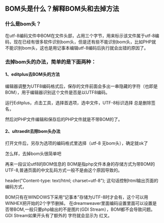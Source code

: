 ## BOM头是什么？解释BOM头和去掉方法

### 什么是bom头？

在utf-8编码文件中BOM在文件头部，占用三个字节，用来标示该文件属于utf-8编码，现在已经有很多软件识别bom头，但是还有些不能识别bom头，比如PHP就不能识别bom头，这也是用记事本编辑utf-8编码后执行就会出错的原因了。

### 去掉bom头的办法，简单的是下面两种：

#### 1、editplus去BOM头的方法

编辑器调整为UTF8编码格式后，保存的文件前面会多出一串隐藏的字符（也即是BOM），用于编辑器识别这个文件是否是以UTF8编码。

运行Editplus，点击工具，选择首选项，选中文件，UTF-8标识选择 总是删除签名，


然后对PHP文件编辑和保存后的PHP文件就是不带BOM的了。


#### 2、ultraedit去除bom头办法

打开文件后，另存为选项的编码格式里选择（utf-8 无bom头），确定就ok了

怎么样，去掉bom头很简单吧

再来一段议论utf8的BOM信息的
BOM是指php文件本身的存储方式为带BOM的UTF-8,普通页面的中文乱码方式一般不是由这个原因导致的。

header("Content-type: text/html; charset=utf-8");
这句话控制html输出页面的编码方式，

BOM只有在WINDOWS下采用“记事本”存储为UTF-8时才会有，这个可以用WINHEX把开始的2个字节删掉。
在dreamweaver里面编码设置里面可以设置是否带BOM,一般只要php输出的不是图片(GDI Stream），BOM都不会导致问题。
GDI Stream如果开头有了额外的 字符就会显示为 红叉。